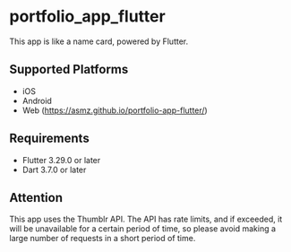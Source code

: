 # portfolio_app_flutter

This app is like a name card, powered by Flutter.

## Supported Platforms

- iOS
- Android
- Web (https://asmz.github.io/portfolio-app-flutter/)

## Requirements

- Flutter 3.29.0 or later
- Dart 3.7.0 or later

## Attention

This app uses the Thumblr API. The API has rate limits, and if exceeded, it will be unavailable for a certain period of time, so please avoid making a large number of requests in a short period of time.
